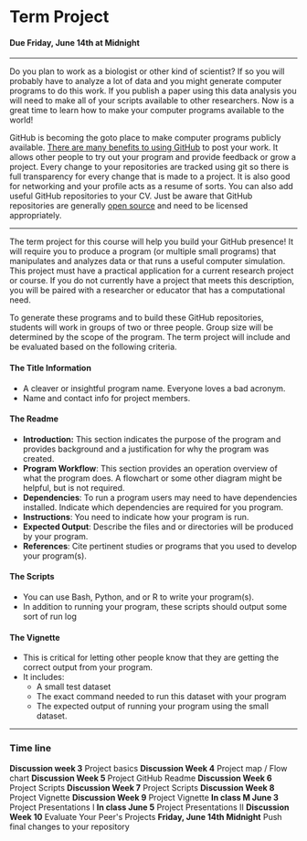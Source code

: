 # Term Project
#### __Due Friday, June 14th at Midnight__

___

Do you plan to work as a biologist or other kind of scientist?  If so you will probably have to analyze a lot of data and you might generate computer programs to do this work. If you publish a paper using this data analysis you will need to make all of your scripts available to other researchers. Now is a great time to learn how to make your computer programs available to the world!

GitHub is becoming the goto place to make computer programs publicly available.  [There are many benefits to using GitHub](https://www.thebalancecareers.com/what-is-github-and-why-should-i-use-it-2071946) to post your work. It allows other people to try out your program and provide feedback or grow a project. Every change to your repositories are tracked using git so there is full transparency for every change that is made to a project. It is also good for networking and your profile acts as a resume of sorts. You can also add useful GitHub repositories to your CV. Just be aware that GitHub repositories are generally [open source](https://help.github.com/en/articles/licensing-a-repository) and need to be licensed appropriately.

---

The term project for this course will help you build your GitHub presence! It will require you to produce a program (or multiple small programs) that manipulates and analyzes data or that runs a useful computer simulation. This project must have a practical application for a current research project or course. If you do not currently have a project that meets this description, you will be paired with a researcher or educator that has a computational need.

To generate these programs and to build these GitHub repositories, students will work in groups of two or three people.  Group size will be determined by the scope of the program. The term project will include and be evaluated based on the following criteria.

#### The Title Information
  * A cleaver or insightful program name.  Everyone loves a bad acronym.  
  * Name and contact info for project members.

#### The Readme
  * __Introduction:__ This section indicates the purpose of the program and provides background and a justification for why the program was created.
  * __Program Workflow__:  This section provides an operation overview of what the program does.  A flowchart or some other diagram might be helpful, but is not required.
  * __Dependencies__:  To run a program users may need to have dependencies installed.  Indicate which dependencies are required for you program.
  * __Instructions__:  You need to indicate how your program is run.
  * __Expected Output__: Describe the files and or directories will be produced by your program.
  * __References__: Cite pertinent studies or programs that you used to develop your program(s).

#### The Scripts

  * You can use Bash, Python, and or R to write your program(s).
  * In addition to running your program, these scripts should output some sort of run log


#### The Vignette
  * This is critical for letting other people know that they are getting the correct output from your program.
  * It includes:
    * A small test dataset
    * The exact command needed to run this dataset with your program
    * The expected output of running your program using the small dataset.

---
### Time line
__Discussion week 3__ Project basics
__Discussion Week 4__	Project map / Flow chart
__Discussion Week 5__	Project GitHub Readme
__Discussion Week 6__	Project Scripts
__Discussion Week 7__	Project Scripts
__Discussion Week 8__	Project Vignette
__Discussion Week 9__	Project Vignette
__In class M June 3__	Project Presentations I
__In class June 5__	Project Presentations II
__Discussion Week 10__	Evaluate Your Peer's Projects
__Friday, June 14th  Midnight__ Push final changes to your repository

